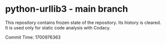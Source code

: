 # python-urllib3 - main branch

This repository contains frozen state of the repository.
Its history is cleared. It is used only for static code
analysis with Codacy.

Commit Time: 1700976363